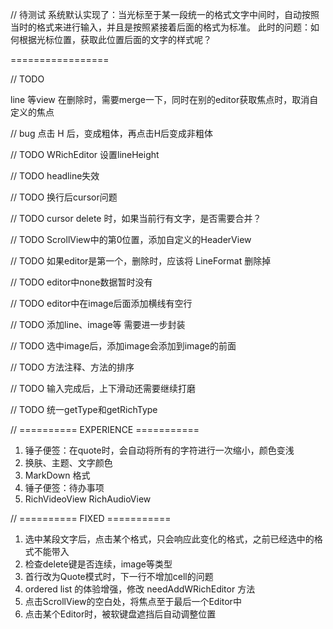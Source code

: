 
// 待测试
系统默认实现了：当光标至于某一段统一的格式文字中间时，自动按照当时的格式来进行输入，并且是按照紧接着后面的格式为标准。
此时的问题：如何根据光标位置，获取此位置后面的文字的样式呢？

=================

// TODO 

line 等view 在删除时，需要merge一下，同时在别的editor获取焦点时，取消自定义的焦点


// bug 点击 H 后，变成粗体，再点击H后变成非粗体

// TODO WRichEditor  设置lineHeight

// TODO 
headline失效

// TODO
换行后cursor问题

// TODO
cursor delete 时，如果当前行有文字，是否需要合并？

// TODO
ScrollView中的第0位置，添加自定义的HeaderView

// TODO
如果editor是第一个，删除时，应该将 LineFormat 删除掉

// TODO
editor中none数据暂时没有

// TODO
editor中在image后面添加横线有空行

// TODO
添加line、image等 需要进一步封装

// TODO
选中image后，添加image会添加到image的前面

// TODO
方法注释、方法的排序

// TODO
输入完成后，上下滑动还需要继续打磨

// TODO
统一getType和getRichType

// ========== EXPERIENCE ===========
1. 锤子便签：在quote时，会自动将所有的字符进行一次缩小，颜色变浅
2. 换肤、主题、文字颜色
3. MarkDown 格式
4. 锤子便签：待办事项
5. RichVideoView RichAudioView

// ========== FIXED ===========
1. 选中某段文字后，点击某个格式，只会响应此变化的格式，之前已经选中的格式不能带入
2. 检查delete键是否连续，image等类型
3. 首行改为Quote模式时，下一行不增加cell的问题
4. ordered list 的体验增强，修改 needAddWRichEditor 方法
5. 点击ScrollView的空白处，将焦点至于最后一个Editor中
6. 点击某个Editor时，被软键盘遮挡后自动调整位置
